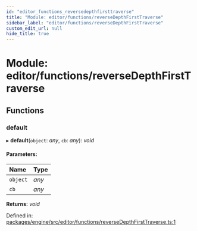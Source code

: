 ```yaml
---
id: "editor_functions_reversedepthfirsttraverse"
title: "Module: editor/functions/reverseDepthFirstTraverse"
sidebar_label: "editor/functions/reverseDepthFirstTraverse"
custom_edit_url: null
hide_title: true
---
```


# Module: editor/functions/reverseDepthFirstTraverse

## Functions

### default

▸ **default**(`object`: *any*, `cb`: *any*): *void*

#### Parameters:

Name | Type |
:------ | :------ |
`object` | *any* |
`cb` | *any* |

**Returns:** *void*

Defined in: [packages/engine/src/editor/functions/reverseDepthFirstTraverse.ts:1](https://github.com/xr3ngine/xr3ngine/blob/716a06460/packages/engine/src/editor/functions/reverseDepthFirstTraverse.ts#L1)
